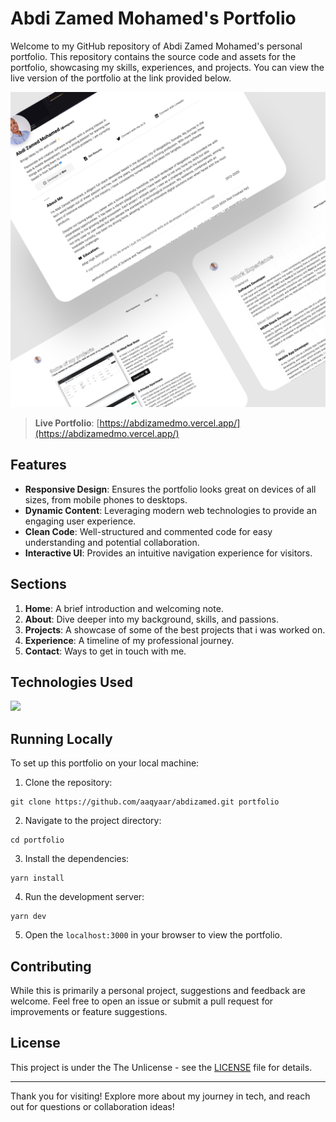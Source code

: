 # Abdi Zamed Mohamed's Portfolio

Welcome to my GitHub repository of Abdi Zamed Mohamed's personal portfolio. This repository contains the source code and assets for the portfolio, showcasing my skills, experiences, and projects. You can view the live version of the portfolio at the link provided below.

[![Portfolio Preview](./public/preview.png)](https://abdizamedmo.vercel.app/)

> **Live Portfolio**: [https://abdizamedmo.vercel.app/](https://abdizamedmo.vercel.app/)

## Features

- **Responsive Design**: Ensures the portfolio looks great on devices of all sizes, from mobile phones to desktops.
- **Dynamic Content**: Leveraging modern web technologies to provide an engaging user experience.
- **Clean Code**: Well-structured and commented code for easy understanding and potential collaboration.
- **Interactive UI**: Provides an intuitive navigation experience for visitors.

## Sections

1. **Home**: A brief introduction and welcoming note.
2. **About**: Dive deeper into my background, skills, and passions.
3. **Projects**: A showcase of some of the best projects that i was worked on.
4. **Experience**: A timeline of my professional journey.
5. **Contact**: Ways to get in touch with me.

## Technologies Used

<img src="https://skillicons.dev/icons?i=next,ts,tailwind,graphql,vercel&perline=13" />

<!-- - [Vercel](https://vercel.com/) for deployment -->

## Running Locally

To set up this portfolio on your local machine:

1. Clone the repository:

```
git clone https://github.com/aaqyaar/abdizamed.git portfolio
```

2. Navigate to the project directory:

```
cd portfolio
```

3. Install the dependencies:

```
yarn install
```

4. Run the development server:

```
yarn dev
```

5. Open the `localhost:3000` in your browser to view the portfolio.

## Contributing

While this is primarily a personal project, suggestions and feedback are welcome. Feel free to open an issue or submit a pull request for improvements or feature suggestions.

## License

This project is under the The Unlicense - see the [LICENSE](./LICENSE) file for details.

---

Thank you for visiting! Explore more about my journey in tech, and reach out for questions or collaboration ideas!
